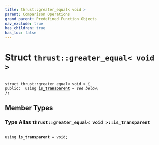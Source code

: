 ```yaml
---
title: thrust::greater_equal< void >
parent: Comparison Operations
grand_parent: Predefined Function Objects
nav_exclude: true
has_children: true
has_toc: false
---
```


# Struct `thrust::greater_equal< void >`

<code class="doxybook">
<span>struct thrust::greater&#95;equal&lt; void &gt; {</span>
<span>public:</span><span>&nbsp;&nbsp;using <b><a href="{{ site.baseurl }}/api/classes/structthrust_1_1greater__equal_3_01void_01_4.html#using-is-transparent">is&#95;transparent</a></b> = <i>see below</i>;</span>
<span>};</span>
</code>

## Member Types

<h3 id="using-is-transparent">
Type Alias <code>thrust::greater&#95;equal&lt; void &gt;::is&#95;transparent</code>
</h3>

<code class="doxybook">
<span>using <b>is_transparent</b> = void;</span></code>

